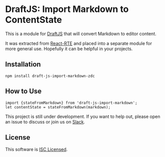 # DraftJS: Import Markdown to ContentState

This is a module for [DraftJS](https://github.com/facebook/draft-js) that will convert Markdown to editor content.

It was extracted from [React-RTE](https://react-rte.org) and placed into a separate module for more general use. Hopefully it can be helpful in your projects.

## Installation

    npm install draft-js-import-markdown-zdc

## How to Use

    import {stateFromMarkdown} from 'draft-js-import-markdown';
    let contentState = stateFromMarkdown(markdown);

This project is still under development. If you want to help out, please open an issue to discuss or join us on [Slack](https://draftjs.slack.com/).

## License

This software is [ISC Licensed](/LICENSE).
